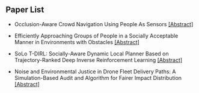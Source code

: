 ## Paper List

- Occlusion-Aware Crowd Navigation Using People As Sensors
[[Abstract]](https://events.infovaya.com/presentation?id=94916)

- Efficiently Approaching Groups of People in a Socially Acceptable Manner in Environments with Obstacles
[[Abstract]](https://events.infovaya.com/presentation?id=94919)

- SoLo T-DIRL: Socially-Aware Dynamic Local Planner Based on Trajectory-Ranked Deep Inverse Reinforcement Learning
[[Abstract]](https://events.infovaya.com/presentation?id=94922)

- Noise and Environmental Justice in Drone Fleet Delivery Paths: A Simulation-Based Audit and Algorithm for Fairer Impact Distribution
[[Abstract]](https://events.infovaya.com/presentation?id=94925)

